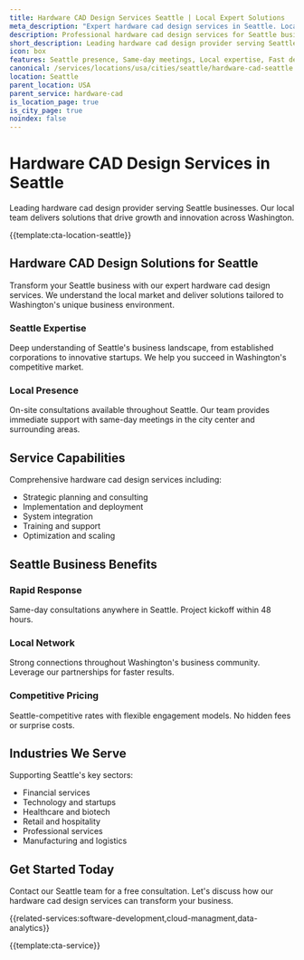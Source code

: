 ```yaml
---
title: Hardware CAD Design Services Seattle | Local Expert Solutions
meta_description: "Expert hardware cad design services in Seattle. Local team, same-day consultations, proven results. Transform your business today."
description: Professional hardware cad design services for Seattle businesses
short_description: Leading hardware cad design provider serving Seattle and Washington.
icon: box
features: Seattle presence, Same-day meetings, Local expertise, Fast deployment, Competitive rates, Proven track record
canonical: /services/locations/usa/cities/seattle/hardware-cad-seattle.html
location: Seattle
parent_location: USA
parent_service: hardware-cad
is_location_page: true
is_city_page: true
noindex: false
---
```


# Hardware CAD Design Services in Seattle

Leading hardware cad design provider serving Seattle businesses. Our local team delivers solutions that drive growth and innovation across Washington.

{{template:cta-location-seattle}}

## Hardware CAD Design Solutions for Seattle

Transform your Seattle business with our expert hardware cad design services. We understand the local market and deliver solutions tailored to Washington's unique business environment.

### Seattle Expertise

Deep understanding of Seattle's business landscape, from established corporations to innovative startups. We help you succeed in Washington's competitive market.

### Local Presence

On-site consultations available throughout Seattle. Our team provides immediate support with same-day meetings in the city center and surrounding areas.

## Service Capabilities

Comprehensive hardware cad design services including:
- Strategic planning and consulting
- Implementation and deployment
- System integration
- Training and support
- Optimization and scaling

## Seattle Business Benefits

### Rapid Response
Same-day consultations anywhere in Seattle. Project kickoff within 48 hours.

### Local Network
Strong connections throughout Washington's business community. Leverage our partnerships for faster results.

### Competitive Pricing
Seattle-competitive rates with flexible engagement models. No hidden fees or surprise costs.

## Industries We Serve

Supporting Seattle's key sectors:
- Financial services
- Technology and startups
- Healthcare and biotech
- Retail and hospitality
- Professional services
- Manufacturing and logistics

## Get Started Today

Contact our Seattle team for a free consultation. Let's discuss how our hardware cad design services can transform your business.

{{related-services:software-development,cloud-managment,data-analytics}}

{{template:cta-service}}
